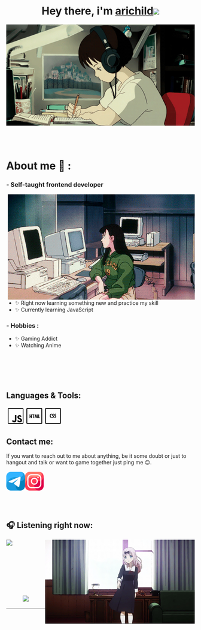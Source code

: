 <h1 align="center">Hey there, i'm <a href="https://github.com/arichild">arichild</a><img src="https://media.giphy.com/media/hvRJCLFzcasrR4ia7z/giphy.gif" width="25px"></h1>
<div align="center">
<img hight="300" width="700" alt="GIF" align="center" src="https://github.com/arichild/arichild/blob/main/assets/anime-writing.gif">
</div>

</br>
</br>
</br>

# About me 💬 :

### - Self-taught frontend developer

<img hight="400" width="500" alt="GIF" align="right" src="https://github.com/arichild/arichild/blob/main/assets/ba9710ca2c65ef7bc4318c9d857d9f1f.gif">

- ✨ Right now learning something new and practice my skill
- ✨ Currently learning JavaScript

### - Hobbies : 
- ✨ Gaming Addict
- ✨ Watching Anime

</br>
</br>
</br>
</br>

## Languages & Tools:
<img hight="50" width="50" alt="GIF" align="left" src="https://github.com/arichild/arichild/blob/main/assets/icons/icons8-javascript-50.png">
<img hight="50" width="50" alt="GIF" align="left" src="https://github.com/arichild/arichild/blob/main/assets/icons/icons8-html-50.png">
<img hight="50" width="50" alt="GIF" align="left" src="https://github.com/arichild/arichild/blob/main/assets/icons/icons8-css-50.png">

</br>
</br>
</br>

## Contact me:
If you want to reach out to me about anything, be it some doubt or just to </br> hangout and talk or want to game together just ping me 😉.
</br>
</br>
<a href="https://t.me/arichild"><img hight="50" width="50" alt="GIF" align="left" src="https://github.com/arichild/arichild/blob/main/assets/icons/telegram.png"></a>
<a href="https://www.instagram.com/bonjourblya/"><img hight="50" width="50" alt="GIF" align="left" src="https://github.com/arichild/arichild/blob/main/assets/icons/instagram.png"></a>

</br>
</br>
</br>
</br>
</br>

<h2 align="left"><g-emoji alias="headphones" fallback-src="https://github.githubassets.com/images/icons/emoji/unicode/1f3a7.png">🎧</g-emoji> Listening right now: </h2>
<p align="left">
  <a href="https://spotify-github-profile.vercel.app/api/view?uid=7marco6rwybmamb73h0ef4p0d&cover_image=true&theme=novatorem&bar_color=53b14f&bar_color_cover=false">
    <img hight="320" width="420" src="https://spotify-github-profile.vercel.app/api/view?uid=7marco6rwybmamb73h0ef4p0d&cover_image=true&theme=novatorem&bar_color=53b14f&bar_color_cover=false">
  </a>
  
  <img hight="280" width="400" alt="GIF" align="right" src="https://github.com/arichild/arichild/blob/main/assets/9538801c7a824a18366467ca57e39bf0.gif">
</p>

</br>
</br>
</br>
</br>
</br>
</br>

<p align="center" >  
  <a href="https://github.com/anuraghazra/github-readme-stats"> 
    <img hight="300" width="420" src="https://github-readme-stats.vercel.app/api/top-langs/?username=arichild&layout=compact"/>
  </a>
</p>

*************
